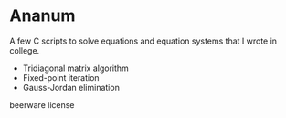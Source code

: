 Ananum
======

A few C scripts to solve equations and equation systems that I wrote in college.

* Tridiagonal matrix algorithm
* Fixed-point iteration
* Gauss-Jordan elimination

beerware license